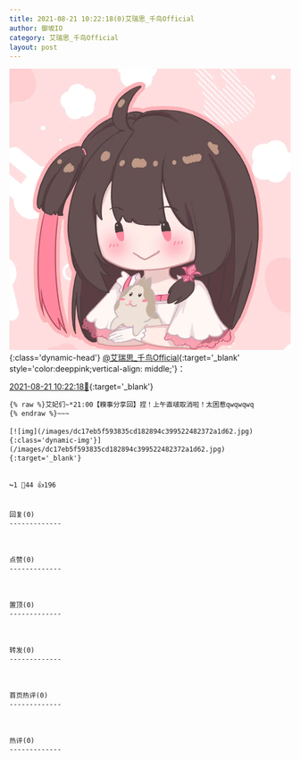```yaml
---
title: 2021-08-21 10:22:18(0)艾瑞思_千鸟Official
author: 御坂IO
category: 艾瑞思_千鸟Official
layout: post
---
```


![img](/images/7e08840c56f251de28bdf766b647bd5fe9a5d50a.jpg){:class='dynamic-head'}
[@艾瑞思_千鸟Official](https://space.bilibili.com/1090010845/dynamic){:target='_blank' style='color:deeppink;vertical-align: middle;'}：

[2021-08-21 10:22:18🔗](https://t.bilibili.com/561241149143078531){:target='_blank'}

~~~
{% raw %}艾妃们~*21:00【糗事分享回】捏！上午直啵取消啦！太困惹qwqwqwq
{% endraw %}~~~

[![img](/images/dc17eb5f593835cd182894c399522482372a1d62.jpg){:class='dynamic-img'}](/images/dc17eb5f593835cd182894c399522482372a1d62.jpg){:target='_blank'}


↪️1 💬44 👍196


回复(0)
-------------



点赞(0)
-------------



置顶(0)
-------------



转发(0)
-------------



首页热评(0)
-------------



热评(0)
-------------



